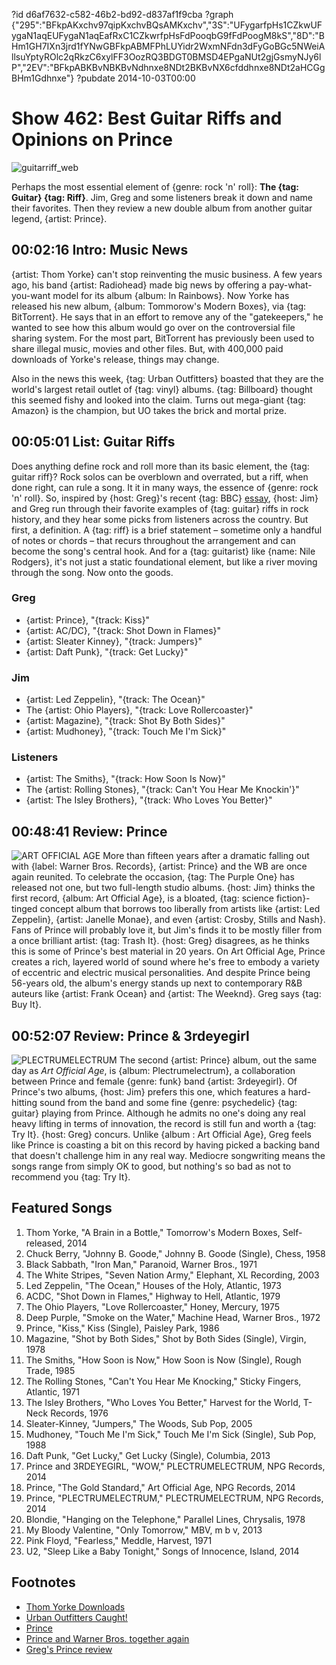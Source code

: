 ?id d6af7632-c582-46b2-bd92-d837af1f9cba
?graph {"295":"BFkpAKxchv97qipKxchvBQsAMKxchv","3S":"UFygarfpHs1CZkwUFygaN1aqEUFygaN1aqEafRxC1CZkwrfpHsFdPooqbG9fFdPoogM8kS","8D":"BHm1GH7IXn3jrd1fYNwGBFkpABMFPhLUYidr2WxmNFdn3dFyGoBGc5NWeiAllsuYptyROlc2qRkzC6xylFF3OozRQ3BDGT0BMSD4EPgaNUt2gjGsmyNJy6lP","2EV":"BFkpABKBvNBKBvNdhnxe8NDt2BKBvNX6cfddhnxe8NDt2aHCGgBHm1Gdhnxe"}
?pubdate 2014-10-03T00:00
# Show 462: Best Guitar Riffs and Opinions on Prince
![guitarriff_web](https://static.soundopinions.org/images/2014/guitarriff_web.jpg)

Perhaps the most essential element of {genre: rock 'n' roll}: **The {tag: Guitar} {tag: Riff}**. Jim, Greg and some listeners break it down and name their favorites. Then they review a new double album from another guitar legend, {artist: Prince}. 


## 00:02:16 Intro: Music News
{artist: Thom Yorke} can't stop reinventing the music business. A few years ago, his band {artist: Radiohead} made big news by offering a pay-what-you-want model for its album {album: In Rainbows}. Now Yorke has released his new album, {album: Tommorow's Modern Boxes}, via {tag: BitTorrent}. He says that in an effort to remove any of the "gatekeepers," he wanted to see how this album would go over on the controversial file sharing system.  For the most part, BitTorrent has previously been used to share illegal music, movies and other files. But, with 400,000 paid downloads of Yorke's release, things may change.  

Also in the news this week, {tag: Urban Outfitters} boasted that they are the world's largest retail outlet of {tag: vinyl} albums. {tag: Billboard} thought this seemed fishy and looked into the claim. Turns out mega-giant {tag: Amazon} is the champion, but UO takes the brick and mortal prize.  


## 00:05:01 List: Guitar Riffs
Does anything define rock and roll more than its basic element, the {tag: guitar riff}? Rock solos can be overblown and overrated, but a riff, when done right, can rule a song. It it in many ways, the essence of {genre: rock 'n' roll}. So, inspired by {host: Greg}'s recent {tag: BBC} [essay](http://www.bbc.com/culture/story/20140804-what-is-the-greatest-guitar-riff), {host: Jim} and Greg run through their favorite examples of {tag: guitar} riffs in rock history, and they hear some picks from listeners across the country. But first, a definition. A {tag: riff} is a brief statement – sometime only a handful of notes or chords – that recurs throughout the arrangement and can become the song's central hook. And for a {tag: guitarist} like {name: Nile Rodgers}, it's not just a static foundational element, but like a river moving through the song. Now onto the goods.

### Greg
- {artist: Prince}, "{track: Kiss}"
- {artist: AC/DC}, "{track: Shot Down in Flames}"
- {artist: Sleater Kinney}, "{track: Jumpers}"
- {artist: Daft Punk}, "{track: Get Lucky}"

### Jim
- {artist: Led Zeppelin}, "{track: The Ocean}"
- The {artist: Ohio Players}, "{track: Love Rollercoaster}"
- {artist: Magazine}, "{track: Shot By Both Sides}"
- {artist: Mudhoney}, "{track: Touch Me I'm Sick}"

### Listeners
- {artist: The Smiths}, "{track: How Soon Is Now}"
- The {artist: Rolling Stones}, "{track: Can't You Hear Me Knockin'}"
- {artist: The Isley Brothers}, "{track: Who Loves You Better}"

## 00:48:41 Review: Prince
![ART OFFICIAL AGE](https://static.soundopinions.org/assets/462/2950.jpg)
More than fifteen years after a dramatic falling out with {label: Warner Bros. Records}, {artist: Prince} and the WB are once again reunited. To celebrate the occasion, {tag: The Purple One} has released not one, but two full-length studio albums. {host: Jim} thinks the first record, {album: Art Official Age}, is a bloated, {tag: science fiction}-tinged concept album that borrows too liberally from artists like {artist: Led Zeppelin}, {artist: Janelle Monae}, and even {artist: Crosby, Stills and Nash}. Fans of Prince will probably love it, but Jim's finds it to be mostly filler from a once brilliant artist: {tag: Trash It}. {host: Greg} disagrees, as he thinks this is some of Prince's best material in 20 years. On Art Official Age, Prince creates a rich, layered world of sound where he's free to embody a variety of eccentric and electric musical personalities. And despite Prince being 56-years old, the album's energy stands up next to contemporary R&B auteurs like {artist: Frank Ocean} and {artist: The Weeknd}. Greg says {tag: Buy It}.

## 00:52:07 Review: Prince & 3rdeyegirl
![PLECTRUMELECTRUM](https://static.soundopinions.org/assets/462/2EV0.jpg)
The second {artist: Prince} album, out the same day as *Art Official Age*, is {album: Plectrumelectrum}, a collaboration between Prince and female {genre: funk} band {artist: 3rdeyegirl}. Of Prince's two albums, {host: Jim} prefers this one, which features a hard-hitting sound from the band and some fine {genre: psychedelic} {tag: guitar} playing from Prince. Although he admits no one's doing any real heavy lifting in terms of innovation, the record is still fun and worth a {tag: Try It}. {host: Greg} concurs. Unlike {album : Art Official Age}, Greg feels like Prince is coasting a bit on this record by having picked a backing band that doesn't challenge him in any real way. Mediocre songwriting means the songs range from simply OK to good, but nothing's so bad as not to recommend you {tag: Try It}. 


## Featured Songs
1. Thom Yorke, "A Brain in a Bottle," Tomorrow's Modern Boxes, Self-released, 2014 
1. Chuck Berry, "Johnny B. Goode," Johnny B. Goode (Single), Chess, 1958
1. Black Sabbath, "Iron Man," Paranoid, Warner Bros., 1971
1. The White Stripes, "Seven Nation Army," Elephant, XL Recording, 2003
1. Led Zeppelin, "The Ocean," Houses of the Holy, Atlantic, 1973
1. ACDC, "Shot Down in Flames," Highway to Hell, Atlantic, 1979
1. The Ohio Players, "Love Rollercoaster," Honey, Mercury, 1975 
1. Deep Purple, "Smoke on the Water," Machine Head, Warner Bros., 1972
1. Prince, "Kiss," Kiss (Single), Paisley Park, 1986 
1. Magazine, "Shot by Both Sides," Shot by Both Sides (Single), Virgin, 1978
1. The Smiths, "How Soon is Now," How Soon is Now (Single), Rough Trade, 1985
1. The Rolling Stones, "Can't You Hear Me Knocking," Sticky Fingers, Atlantic, 1971
1. The Isley Brothers, "Who Loves You Better," Harvest for the World, T-Neck Records, 1976
1. Sleater-Kinney, "Jumpers," The Woods, Sub Pop, 2005
1. Mudhoney, "Touch Me I'm Sick," Touch Me I'm Sick (Single), Sub Pop, 1988
1. Daft Punk, "Get Lucky," Get Lucky (Single), Columbia, 2013
1. Prince and 3RDEYEGIRL, "WOW," PLECTRUMELECTRUM, NPG Records, 2014 
1. Prince, "The Gold Standard," Art Official Age, NPG Records, 2014
1. Prince, "PLECTRUMELECTRUM," PLECTRUMELECTRUM, NPG Records, 2014 
1. Blondie, "Hanging on the Telephone," Parallel Lines, Chrysalis, 1978
1. My Bloody Valentine, "Only Tomorrow," MBV, m b v, 2013 
1. Pink Floyd, "Fearless," Meddle, Harvest, 1971
1. U2, "Sleep Like a Baby Tonight," Songs of Innocence, Island, 2014



## Footnotes
- [Thom Yorke Downloads](http://variety.com/2014/digital/news/thom-yorke-solo-album-tomorrows-modern-boxes-downloaded-400000-times-over-weekend-1201316230/)
- [Urban Outfitters Caught!](http://jezebel.com/urban-outfitters-lied-about-being-the-worlds-biggest-vi-1641316819)
- [Prince](http://plectrumelectrum.3rdeyegirl.com/)
- [Prince and Warner Bros. together again](http://www.bbc.com/news/entertainment-arts-27081344)
- [Greg's Prince review](http://www.chicagotribune.com/entertainment/music/kot/ct-prince-reviews-plectrum-art-official-age-20140929-column.html)
